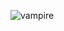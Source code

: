 ![vampire](https://github.com/yuankong666/Ultimate-RAT-Collection/assets/128066597/39bbdb71-aed6-484b-9c88-31522373fc1a)
